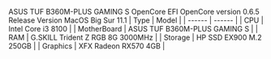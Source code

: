 ASUS TUF B360M-PLUS GAMING S OpenCore EFI
OpenCore version 0.6.5 Release Version MacOS Big Sur 11.1 
| Type  | Model |
| ------ | ------ |
| CPU | Intel Core i3 8100 |
| MotherBoard | ASUS TUF B360M-PLUS GAMING S |
| RAM | G.SKILL Trident Z RGB 8G 3000MHz |
| Storage | HP SSD EX900 M.2 250GB |
| Graphics | XFX Radeon RX570 4GB |
